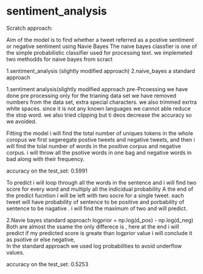 # sentiment_analysis

  Scratch approach:

  Aim of the model is to find whether a tweet referred as a postive sentiment or negative sentiment using Navie Bayes
  The naive bayes classfier is one of the simple probabilistic classifier used for processing text. we implemeted two methodds for naive bayes from scract

  1.sentiment_analysis (slightly modified approach)
  2.naive_bayes a standard approach
   
   1.sentiment analysis(slightly modified approach
   pre-Prcoessing
    we have done pre processing only for the trianing data set 
    we have removed numbers from the data set, extra special characters.  we also trimmed exrtra white spaces. since it is not any known languages we cannot able reduce the stop word. we also tried clipping but ti deos decrease the accuracy so we avoided.
    
   Fitting the model
   i will find the total number of uniques tokens in the whole coropus 
   we first segeregate postive tweets and negative tweets, and then i will find the tolal number of words in the positive corpus and negative corpus. i will throw all the psotive words in one bag and negative words in bad along with their frequency.
   
   accuracy on the test_set: 0.5991
 
  To predict
    i will loop through all the words in the sentence and i will find two score for every word and multiply all the indicidual probability
    A the end of the predict fucntion i will be left with two socre for a single tweet.
    each tweet will have probability of sentence to be positive and porbability of sentence to be nagative . i will find the maximum of two and will predict.
    
   2.Navie bayes standard approach
   logprior = np.log(d_pos) - np.log(d_neg)
   Both are almost the ssame the only differece is , here at the end i will predict if my predicted score is greate than logprior value i will conclude it as psotive or else negative,  
   In the standard approach we used log probabilities to avoid underflow values.
   
   accuracy on the test_set: 0.5253
   
   
